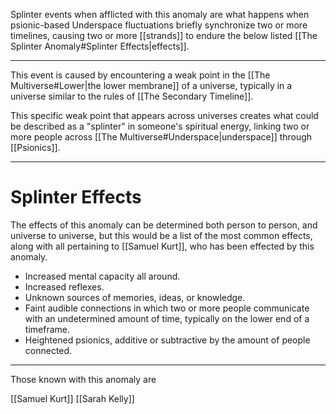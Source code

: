 Splinter events when afflicted with this anomaly are what happens when psionic-based Underspace fluctuations briefly synchronize two or more timelines, causing two or more [[strands]] to endure the below listed [[The Splinter Anomaly#Splinter Effects|effects]].
___
This event is caused by encountering a weak point in the [[The Multiverse#Lower|the lower membrane]] of a universe, typically in a universe similar to the rules of [[The Secondary Timeline]].

This specific weak point that appears across universes creates what could be described as a "splinter" in someone's spiritual energy, linking two or more people across [[The Multiverse#Underspace|underspace]] through [[Psionics]].
___
# Splinter Effects

The effects of this anomaly can be determined both person to person, and universe to universe, but this would be a list of the most common effects, along with all pertaining to [[Samuel Kurt]], who has been effected by this anomaly.

* Increased mental capacity all around.
* Increased reflexes.
* Unknown sources of memories, ideas, or knowledge.
* Faint audible connections in which two or more people communicate with an undetermined amount of time, typically on the lower end of a timeframe.
* Heightened psionics, additive or subtractive by the amount of people connected.

___

Those known with this anomaly are

[[Samuel Kurt]]
[[Sarah Kelly]]